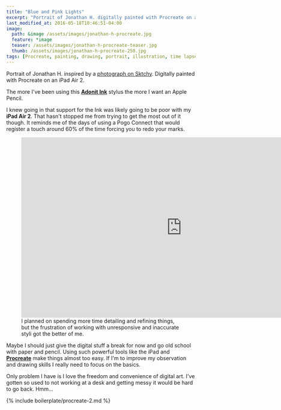 ```yaml
---
title: "Blue and Pink Lights"
excerpt: "Portrait of Jonathan H. digitally painted with Procreate on an iPad."
last_modified_at: 2016-05-18T10:46:51-04:00
image: 
  path: &image /assets/images/jonathan-h-procreate.jpg
  feature: *image
  teaser: /assets/images/jonathan-h-procreate-teaser.jpg
  thumb: /assets/images/jonathan-h-procreate-250.jpg
tags: [Procreate, painting, drawing, portrait, illustration, time lapse]
---
```


Portrait of Jonathan H. inspired by a [photograph on Sktchy](http://sktchy.com/4cnY0H). Digitally painted with Procreate on an iPad Air 2.

The more I've been using this [**Adonit Ink**](http://www.amazon.com/Adobe-Creative-Connected-Precision-Stylus/dp/B00LNECVN6/ref=as_li_ss_tl?ie=UTF8&qid=1461688574&sr=8-1&keywords=adobe+ink&linkCode=ll1&tag=mademist-20&linkId=85c30649adf50e2ff0b9c753f6dfe2c9) stylus the more I want an Apple Pencil. 

I knew going in that support for the Ink was likely going to be poor with my **iPad Air 2**. That hasn't stopped me from trying to get the most out of it though. It reminds me of the days of using a Pogo Connect that would register a touch around 60% of the time forcing you to redo your marks.

<figure>
  <iframe width="853" height="480" src="https://www.youtube-nocookie.com/embed/yFpaUg5AH_o?controls=0&amp;showinfo=0" frameborder="0" allowfullscreen></iframe>
  <figcaption>I planned on spending more time detailing and refining things, but the frustration of working with unresponsive and inaccurate styli got the better of me.</figcaption>
</figure>

Maybe I should just give the digital stuff a break for now and go old school with paper and pencil. Using such powerful tools like the iPad and [**Procreate**](http://procreate.si/) make things almost too easy. If I'm to improve my observation and drawing skills I really need to focus on the basics.

Only problem I have is I love the freedom and convenience of digital art. I've gotten so used to not working at a desk and getting messy it would be hard to go back. Hmm...

{% include boilerplate/procreate-2.md %}
